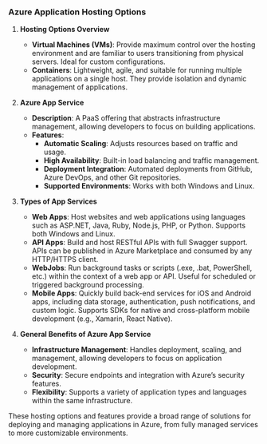 ### **Azure Application Hosting Options**

1. **Hosting Options Overview**
   - **Virtual Machines (VMs)**: Provide maximum control over the hosting environment and are familiar to users transitioning from physical servers. Ideal for custom configurations.
   - **Containers**: Lightweight, agile, and suitable for running multiple applications on a single host. They provide isolation and dynamic management of applications.

2. **Azure App Service**
   - **Description**: A PaaS offering that abstracts infrastructure management, allowing developers to focus on building applications.
   - **Features**:
     - **Automatic Scaling**: Adjusts resources based on traffic and usage.
     - **High Availability**: Built-in load balancing and traffic management.
     - **Deployment Integration**: Automated deployments from GitHub, Azure DevOps, and other Git repositories.
     - **Supported Environments**: Works with both Windows and Linux.

3. **Types of App Services**
   - **Web Apps**: Host websites and web applications using languages such as ASP.NET, Java, Ruby, Node.js, PHP, or Python. Supports both Windows and Linux.
   - **API Apps**: Build and host RESTful APIs with full Swagger support. APIs can be published in Azure Marketplace and consumed by any HTTP/HTTPS client.
   - **WebJobs**: Run background tasks or scripts (.exe, .bat, PowerShell, etc.) within the context of a web app or API. Useful for scheduled or triggered background processing.
   - **Mobile Apps**: Quickly build back-end services for iOS and Android apps, including data storage, authentication, push notifications, and custom logic. Supports SDKs for native and cross-platform mobile development (e.g., Xamarin, React Native).

4. **General Benefits of Azure App Service**
   - **Infrastructure Management**: Handles deployment, scaling, and management, allowing developers to focus on application development.
   - **Security**: Secure endpoints and integration with Azure’s security features.
   - **Flexibility**: Supports a variety of application types and languages within the same infrastructure.

These hosting options and features provide a broad range of solutions for deploying and managing applications in Azure, from fully managed services to more customizable environments.